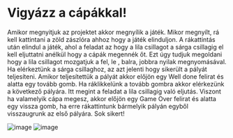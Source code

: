# Vigyázz a cápákkal!


Amikor megnyitjuk az projektet akkor megnyílik a játék. Mikor megnyílt, rá kell kattintani a zöld zászlóra  ahhoz hogy a játék elinduljon. A rákattintás után elindul a játék, ahol a feladat az hogy a lila csillagot a sárga csillagig el kell eljuttatni anélkül hogy a cápák megennék őt. Ezt úgy tudjuk megoldani hogy a lila csillagot mozgatjuk a fel, le , balra, jobbra nyilak megnyomásával. Ha elérkeztünk a sárga csillaghoz, az azt jelenti hogy sikerült a pályát teljesíteni. Amikor teljesítettük a pályát akkor előjön egy Well done felirat és alatta egy tovább gomb. Ha ráklikkelünk a tovább gombra akkor elérkezünk a következő pályára. Itt megint a feladat a lila csillagig való eljutás. Viszont ha valamelyik cápa megesz, akkor előjön egy Game Over felirat és alatta egy vissza gomb, ha erre rákattintunk bármelyik pályán egyből visszaugrunk az első pályára. Sok sikert!

![image](https://user-images.githubusercontent.com/100537754/155900265-f7bafa95-93e8-4549-90a2-c97d36b333d4.png)
![image](https://user-images.githubusercontent.com/100537754/155900771-a9a44131-e05f-4b8d-ad03-560ff9f48e1b.png)

